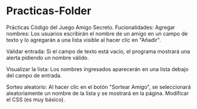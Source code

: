 # Practicas-Folder
Prácticas 
Código del Juego Amigo Secreto.
Fucionalidades:
Agregar nombres: Los usuarios escribirán el nombre de un amigo en un campo de texto y lo agregarán a una lista visible al hacer clic en "Añadir".

Validar entrada: Si el campo de texto está vacío, el programa mostrará una alerta pidiendo un nombre válido.

Visualizar la lista: Los nombres ingresados aparecerán en una lista debajo del campo de entrada.

Sorteo aleatorio: Al hacer clic en el botón "Sortear Amigo", se seleccionará aleatoriamente un nombre de la lista y se mostrará en la página.
Modificar el CSS (es muy básico). 
